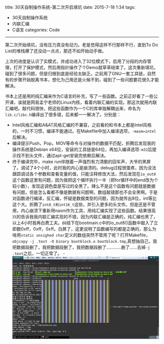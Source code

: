 title: 30天自制操作系统-第二次开启填坑
date: 2015-7-18 1:34
tags:
- 30天自制操作系统
- 内联汇编
- C语言
categories: Code
---

第二次开始填坑，没有压力真没有动力。老是觉得这样不行那样不行，直到To Do List的堆栈爆了还没动一点点，那还不如开始动手做。

上次的进度是认识了实模式，并成功进入了32位模式下，启用了分段的内存管理，打开了保护模式，然后用指针操作了个Demo就草草结束了。这次重新填坑，碰到了很多问题，但是归根到底是经验太缺乏。之前用了GNU一套工具链，自然有的步骤开始脱离书本，想化为己用还是火候不到，碰到了一些问题要花很久才能解决。

书本上还是用的纯汇编来作为C语言的补充，写了一些函数。之前正好看了一些公开课，诶就是网易孟宁老师的Linux内核，看着内联汇编的实现。那这次就用内联汇编吧。敲代码很快，把这些函数作为一个C的库单独解耦出来，命名为`lib.c/libc.h`编译出了很多错，后来都一一解决了。分别是：

 - Intel风格汇编和A&AT风格汇编的不兼容，之前看的和书本上都是Intel风格的，一时不习惯，编译不能通过。在Makefile中加入编译选项，`-masm=intel`后解决。
 - 编译提示Push，Pop，MOV等命令与对操作的数据不匹配，折腾后发现我的操作系统是Debian x64位，安装的工具链是64位，再加入编译选项`-m32`后提示找不到头文件，通过apt-get安装完依赖后解决。
 - 终于编译完毕，make run伴随着一声强烈有力清脆的回车声，大爷的黑屏了。调试了4个小时，此时我的内心是崩溃的。debug过程很蛋疼，因为没法跟踪调试各个参数和查看变量的值，只能注释修改大法，然后发现在`io_out8`这个函数这里有问题，因为我把这个循环执行一半（把for循环中的end改为个较小数），发现这调色盘是写过的全黑了。辣么不是这个函数有问题就是数据有问题，但是怎么看都不像是数据有问题啊，数组敲错那也不会全黑啊。于是对函数进行编译，反汇编，怀疑是数据类型的问题，因为就传出8位，int等比这个大。折腾了`int8_t和int16_t`这些，并引入更多的头文件。但是还是不管用，内心崩溃下重新用nasm作为工具，用纯汇编实现了这些函数。结果很高兴的告诉我我内联汇编实现的不错，因为内联汇编是正确的，纯汇编也黑了，以上4小时我再白费工夫。纠结下在bootmain.c中的io_out8()函数中敲入了立即数0xff，0xff，0xff。白屏了，这更说明了函数编写的都是正确的，那么为啥用`static unsighed char`定义的数组突然不管用了呢？打开Makefile，`objcopy -j .text -O binary bootblock.o bootblock.tmp`,真想抽自己，我把数据段删了，我把数据段删了，我把数据段删了…………删了……去掉`-j .text`之后，一切正常了。
 -![此处输入图片的描述][1]


  [1]: /images/5/Goo-OS.png
